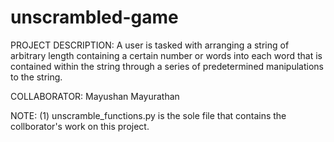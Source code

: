 # unscrambled-game
PROJECT DESCRIPTION: A user is tasked with arranging a string of arbitrary length containing a certain number or words into each word that is contained within the string through a series of predetermined manipulations to the string.

COLLABORATOR: Mayushan Mayurathan

NOTE: (1) unscramble_functions.py is the sole file that contains the collborator's work on this project.
